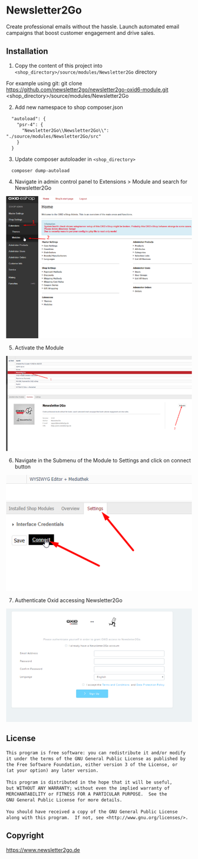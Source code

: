 # Newsletter2Go

Create professional emails without the hassle. Launch automated email campaigns that boost customer engagement and drive sales.

## Installation
1. Copy the content of this project into `<shop_directory>/source/modules/Newsletter2Go` directory

For example using git:
    git clone https://github.com/newsletter2go/newsletter2go-oxid6-module.git <shop_directory>/source/modules/Newsletter2Go

2. Add new namespace to shop composer.json

```
  "autoload": {
    "psr-4": {
      "Newsletter2Go\\Newsletter2Go\\": "./source/modules/Newsletter2Go/src"
    }
  }
```

3. Update composer autoloader in `<shop_directory>`
```
  composer dump-autoload
```

4. Navigate in admin control panel to Extensions > Module and search for Newsletter2Go

![Modules](./screenshots/Modules.PNG)


5. Activate the Module

![Activate Module](./screenshots/Activate-Module.PNG "Activate Module")

6. Navigate in the Submenu of the Module to Settings and click on connect button

![Module Settings](./screenshots/Module-Settings.PNG "Module Settings")

7. Authenticate Oxid accessing Newsletter2Go

![Authenticate Oxid](./screenshots/Authenticate.PNG "Authenticate Oxid")

## License
    This program is free software: you can redistribute it and/or modify
    it under the terms of the GNU General Public License as published by
    the Free Software Foundation, either version 3 of the License, or
    (at your option) any later version.

    This program is distributed in the hope that it will be useful,
    but WITHOUT ANY WARRANTY; without even the implied warranty of
    MERCHANTABILITY or FITNESS FOR A PARTICULAR PURPOSE.  See the
    GNU General Public License for more details.

    You should have received a copy of the GNU General Public License
    along with this program.  If not, see <http://www.gnu.org/licenses/>.


## Copyright
https://www.newsletter2go.de
